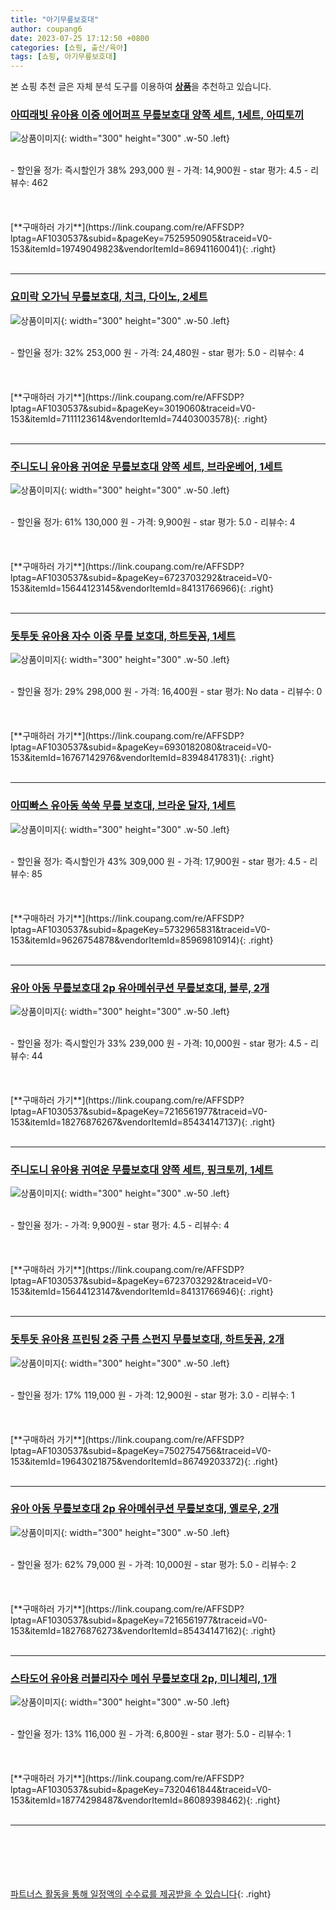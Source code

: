 ```yaml
---
title: "아기무릎보호대"
author: coupang6
date: 2023-07-25 17:12:50 +0800
categories: [쇼핑, 출산/육아]
tags: [쇼핑, 아기무릎보호대]
---
```


본 쇼핑 추천 글은 자체 분석 도구를 이용하여 [**상품**](https://link.coupang.com/a/bao1ui)을 추천하고 있습니다.

### [아띠래빗 유아용 이중 에어퍼프 무릎보호대 양쪽 세트, 1세트, 아띠토끼](https://link.coupang.com/re/AFFSDP?lptag=AF1030537&subid=&pageKey=7525950905&traceid=V0-153&itemId=19749049823&vendorItemId=86941160041)

![상품이미지](https://thumbnail9.coupangcdn.com/thumbnails/remote/230x230ex/image/retail/images/513478806769000-08aa9836-cda0-4496-a515-7dd6bcbd90d0.jpg){: width="300" height="300" .w-50 .left}


<br>
- 할인율 정가: 즉시할인가 38%  293,000   원
- 가격: 14,900원
- star 평가: 4.5
- 리뷰수: 462
<br>
<br>
<br>
<br>
[**구매하러 가기**](https://link.coupang.com/re/AFFSDP?lptag=AF1030537&subid=&pageKey=7525950905&traceid=V0-153&itemId=19749049823&vendorItemId=86941160041){: .right}
<br>
<br>

---

### [요미락 오가닉 무릎보호대, 치크, 다이노, 2세트](https://link.coupang.com/re/AFFSDP?lptag=AF1030537&subid=&pageKey=3019060&traceid=V0-153&itemId=7111123614&vendorItemId=74403003578)

![상품이미지](https://thumbnail10.coupangcdn.com/thumbnails/remote/230x230ex/image/rs_quotation_api/duucxqpk/c808b9cf1ca945f0a0a9dcda23d27e0a.jpg){: width="300" height="300" .w-50 .left}


<br>
- 할인율 정가: 32%  253,000   원
- 가격: 24,480원
- star 평가: 5.0
- 리뷰수: 4
<br>
<br>
<br>
<br>
[**구매하러 가기**](https://link.coupang.com/re/AFFSDP?lptag=AF1030537&subid=&pageKey=3019060&traceid=V0-153&itemId=7111123614&vendorItemId=74403003578){: .right}
<br>
<br>

---

### [주니도니 유아용 귀여운 무릎보호대 양쪽 세트, 브라운베어, 1세트](https://link.coupang.com/re/AFFSDP?lptag=AF1030537&subid=&pageKey=6723703292&traceid=V0-153&itemId=15644123145&vendorItemId=84131766966)

![상품이미지](https://thumbnail10.coupangcdn.com/thumbnails/remote/230x230ex/image/vendor_inventory/509a/d8c461ff446b0f63c719f5050b652bf3218bca81952d2d7f5c8c0b71e75f.png){: width="300" height="300" .w-50 .left}


<br>
- 할인율 정가: 61%  130,000   원
- 가격: 9,900원
- star 평가: 5.0
- 리뷰수: 4
<br>
<br>
<br>
<br>
[**구매하러 가기**](https://link.coupang.com/re/AFFSDP?lptag=AF1030537&subid=&pageKey=6723703292&traceid=V0-153&itemId=15644123145&vendorItemId=84131766966){: .right}
<br>
<br>

---

### [돗투돗 유아용 자수 이중 무릎 보호대, 하트돗꼼, 1세트](https://link.coupang.com/re/AFFSDP?lptag=AF1030537&subid=&pageKey=6930182080&traceid=V0-153&itemId=16767142976&vendorItemId=83948417831)

![상품이미지](https://thumbnail8.coupangcdn.com/thumbnails/remote/230x230ex/image/retail/images/6788128325367303-12d794e9-0079-4d68-b958-649c4bb7f9e7.jpg){: width="300" height="300" .w-50 .left}


<br>
- 할인율 정가: 29%  298,000   원
- 가격: 16,400원
- star 평가: No data
- 리뷰수: 0
<br>
<br>
<br>
<br>
[**구매하러 가기**](https://link.coupang.com/re/AFFSDP?lptag=AF1030537&subid=&pageKey=6930182080&traceid=V0-153&itemId=16767142976&vendorItemId=83948417831){: .right}
<br>
<br>

---

### [아띠빠스 유아동 쑥쑥 무릎 보호대, 브라운 달자, 1세트](https://link.coupang.com/re/AFFSDP?lptag=AF1030537&subid=&pageKey=5732965831&traceid=V0-153&itemId=9626754878&vendorItemId=85969810914)

![상품이미지](https://thumbnail8.coupangcdn.com/thumbnails/remote/230x230ex/image/rs_quotation_api/m5efs5pe/82cf10b81e04463698474ea3a2cfd622.jpg){: width="300" height="300" .w-50 .left}


<br>
- 할인율 정가: 즉시할인가 43%  309,000   원
- 가격: 17,900원
- star 평가: 4.5
- 리뷰수: 85
<br>
<br>
<br>
<br>
[**구매하러 가기**](https://link.coupang.com/re/AFFSDP?lptag=AF1030537&subid=&pageKey=5732965831&traceid=V0-153&itemId=9626754878&vendorItemId=85969810914){: .right}
<br>
<br>

---

### [유아 아동 무릎보호대 2p 유아메쉬쿠션 무릎보호대, 블루, 2개](https://link.coupang.com/re/AFFSDP?lptag=AF1030537&subid=&pageKey=7216561977&traceid=V0-153&itemId=18276876267&vendorItemId=85434147137)

![상품이미지](https://thumbnail8.coupangcdn.com/thumbnails/remote/230x230ex/image/vendor_inventory/fae4/a5fb7cc0ff6a5deb443d7997efdb1b841fb4827d53b650287689f7ae3ed7.jpg){: width="300" height="300" .w-50 .left}


<br>
- 할인율 정가: 즉시할인가 33%  239,000   원
- 가격: 10,000원
- star 평가: 4.5
- 리뷰수: 44
<br>
<br>
<br>
<br>
[**구매하러 가기**](https://link.coupang.com/re/AFFSDP?lptag=AF1030537&subid=&pageKey=7216561977&traceid=V0-153&itemId=18276876267&vendorItemId=85434147137){: .right}
<br>
<br>

---

### [주니도니 유아용 귀여운 무릎보호대 양쪽 세트, 핑크토끼, 1세트](https://link.coupang.com/re/AFFSDP?lptag=AF1030537&subid=&pageKey=6723703292&traceid=V0-153&itemId=15644123147&vendorItemId=84131766946)

![상품이미지](https://thumbnail10.coupangcdn.com/thumbnails/remote/230x230ex/image/vendor_inventory/b004/6b2eecd8c6b0ab89485789faa193be7e554bccd6ba9cd9d5bb04b1b5346c.png){: width="300" height="300" .w-50 .left}


<br>
- 할인율 정가: 
- 가격: 9,900원
- star 평가: 4.5
- 리뷰수: 4
<br>
<br>
<br>
<br>
[**구매하러 가기**](https://link.coupang.com/re/AFFSDP?lptag=AF1030537&subid=&pageKey=6723703292&traceid=V0-153&itemId=15644123147&vendorItemId=84131766946){: .right}
<br>
<br>

---

### [돗투돗 유아용 프린팅 2중 구름 스펀지 무릎보호대, 하트돗꼼, 2개](https://link.coupang.com/re/AFFSDP?lptag=AF1030537&subid=&pageKey=7502754756&traceid=V0-153&itemId=19643021875&vendorItemId=86749203372)

![상품이미지](https://thumbnail10.coupangcdn.com/thumbnails/remote/230x230ex/image/retail/images/2023/08/01/9/7/8a395a15-fd94-4cbb-9f05-672de5b06ff7.png){: width="300" height="300" .w-50 .left}


<br>
- 할인율 정가: 17%  119,000   원
- 가격: 12,900원
- star 평가: 3.0
- 리뷰수: 1
<br>
<br>
<br>
<br>
[**구매하러 가기**](https://link.coupang.com/re/AFFSDP?lptag=AF1030537&subid=&pageKey=7502754756&traceid=V0-153&itemId=19643021875&vendorItemId=86749203372){: .right}
<br>
<br>

---

### [유아 아동 무릎보호대 2p 유아메쉬쿠션 무릎보호대, 옐로우, 2개](https://link.coupang.com/re/AFFSDP?lptag=AF1030537&subid=&pageKey=7216561977&traceid=V0-153&itemId=18276876273&vendorItemId=85434147162)

![상품이미지](https://thumbnail7.coupangcdn.com/thumbnails/remote/230x230ex/image/vendor_inventory/e6a5/bc6fc727cbaae2fd088c35166e6e347be9c4319ad864a89ef0c39ec2e920.jpg){: width="300" height="300" .w-50 .left}


<br>
- 할인율 정가: 62%  79,000   원
- 가격: 10,000원
- star 평가: 5.0
- 리뷰수: 2
<br>
<br>
<br>
<br>
[**구매하러 가기**](https://link.coupang.com/re/AFFSDP?lptag=AF1030537&subid=&pageKey=7216561977&traceid=V0-153&itemId=18276876273&vendorItemId=85434147162){: .right}
<br>
<br>

---

### [스타도어 유아용 러블리자수 메쉬 무릎보호대 2p, 미니체리, 1개](https://link.coupang.com/re/AFFSDP?lptag=AF1030537&subid=&pageKey=7320461844&traceid=V0-153&itemId=18774298487&vendorItemId=86089398462)

![상품이미지](https://thumbnail8.coupangcdn.com/thumbnails/remote/230x230ex/image/retail/images/2023/05/26/14/2/8c120baf-b9d8-4857-bd08-84bcfe8922d9.jpg){: width="300" height="300" .w-50 .left}


<br>
- 할인율 정가: 13%  116,000   원
- 가격: 6,800원
- star 평가: 5.0
- 리뷰수: 1
<br>
<br>
<br>
<br>
[**구매하러 가기**](https://link.coupang.com/re/AFFSDP?lptag=AF1030537&subid=&pageKey=7320461844&traceid=V0-153&itemId=18774298487&vendorItemId=86089398462){: .right}
<br>
<br>

---
<br><br><br><br><br> [파트너스 활동을 통해 일정액의 수수료를 제공받을 수 있습니다](https://link.coupang.com/a/bao1ui){: .right}